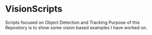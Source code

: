 # VisionScripts
Scripts focused on Object Detection and Tracking 
Purpose of this Repository is to show some vision based examples I have worked on. 
